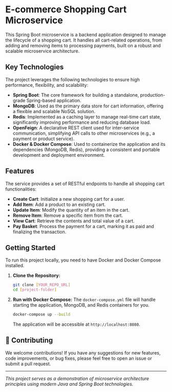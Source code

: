 # E-commerce Shopping Cart Microservice

This Spring Boot microservice is a backend application designed to manage the lifecycle of a shopping cart. It handles all cart-related operations, from adding and removing items to processing payments, built on a robust and scalable microservice architecture.

## Key Technologies

The project leverages the following technologies to ensure high performance, flexibility, and scalability:

  * **Spring Boot**: The core framework for building a standalone, production-grade Spring-based application.
  * **MongoDB**: Used as the primary data store for cart information, offering a flexible and scalable NoSQL solution.
  * **Redis**: Implemented as a caching layer to manage real-time cart state, significantly improving performance and reducing database load.
  * **OpenFeign**: A declarative REST client used for inter-service communication, simplifying API calls to other microservices (e.g., a payment or product service).
  * **Docker & Docker Compose**: Used to containerize the application and its dependencies (MongoDB, Redis), providing a consistent and portable development and deployment environment.

## Features

The service provides a set of RESTful endpoints to handle all shopping cart functionalities:

  * **Create Cart**: Initialize a new shopping cart for a user.
  * **Add Item**: Add a product to an existing cart.
  * **Update Item**: Modify the quantity of an item in the cart.
  * **Remove Item**: Remove a specific item from the cart.
  * **View Cart**: Retrieve the contents and total value of a cart.
  * **Pay Basket**: Process the payment for a cart, marking it as paid and finalizing the transaction.

## Getting Started

To run this project locally, you need to have Docker and Docker Compose installed.

1.  **Clone the Repository:**

    ```bash
    git clone [YOUR_REPO_URL]
    cd [project-folder]
    ```

2.  **Run with Docker Compose:**
    The `docker-compose.yml` file will handle starting the application, MongoDB, and Redis containers for you.

    ```bash
    docker-compose up --build
    ```

    The application will be accessible at `http://localhost:8080`.

## 🤝 Contributing

We welcome contributions\! If you have any suggestions for new features, code improvements, or bug fixes, please feel free to open an issue or submit a pull request.

-----

*This project serves as a demonstration of microservice architecture principles using modern Java and Spring Boot technologies.*
